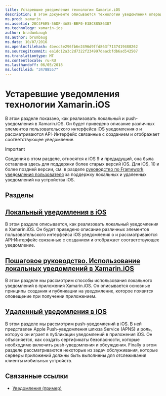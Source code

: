 ```yaml
---
title: Устаревшие уведомления технологии Xamarin.iOS
description: В этом документе описываются технологии уведомления операций ввода-вывода, которые стали нерекомендуемыми в пользу framework уведомления для пользователей, представленные в iOS 10.
ms.prod: xamarin
ms.assetid: 20C4F6E5-56DF-4A85-BBF0-E38C88586307
ms.technology: xamarin-ios
author: bradumbaugh
ms.author: brumbaug
ms.date: 10/07/2016
ms.openlocfilehash: 4becc5e296fb6e2496d9ffd863f7137419480262
ms.sourcegitcommit: ea1dc12a3c2d7322f234997daacbfdb6ad542507
ms.translationtype: MT
ms.contentlocale: ru-RU
ms.lasthandoff: 06/05/2018
ms.locfileid: "34788557"
---
```

# <a name="deprecated-notification-technologies-in-xamarinios"></a>Устаревшие уведомления технологии Xamarin.iOS

В этом разделе показано, как реализовать локальный и push-уведомления в Xamarin.iOS. Он будет приведено описание различных элементов пользовательского интерфейса iOS уведомления о и рассматриваются API-Интерфейс связанные с созданием и отображает соответствующее уведомление.

> [!IMPORTANT]
> Сведения в этом разделе, относятся к iOS 9 и предыдущий, она была оставлена здесь для поддержки более старых версий iOS. Для iOS, 10 и более поздней версии, см. в разделе [руководство по Framework уведомления пользователя](~/ios/platform/user-notifications/index.md) за поддержку локальных и удаленных уведомлений на устройства iOS.

## <a name="sections"></a>Разделы

<a name="Local Notifications In iOS" />

##  <a name="local-notifications-in-ioslocal-notifications-in-iosmd"></a>[Локальный уведомления в iOS](local-notifications-in-ios.md)

В этом разделе описывается, как реализовать локальный уведомления в Xamarin.iOS. Он будет приведено описание различных элементов пользовательского интерфейса iOS уведомления о и рассматриваются API-Интерфейс связанные с созданием и отображает соответствующее уведомление.

<a name="Local Notifications Walkthrough" />

##  <a name="walkthrough---using-local-notifications-in-xamarinioslocal-notifications-in-ios-walkthroughmd"></a>[Пошаговое руководство. Использование локальных уведомлений в Xamarin.iOS](local-notifications-in-ios-walkthrough.md)

В этом разделе мы рассмотрим способы использования локального уведомлений в приложения Xamarin.iOS. Он описывается основные принципы создания и публикации на уведомление, которое появится оповещение при получении приложением.

<a name="Remote Notifications In iOS" />

##  <a name="remote-notifications-in-iosremote-notifications-in-iosmd"></a>[Удаленный уведомления в iOS](remote-notifications-in-ios.md)

В этом разделе мы рассмотрим push-уведомлений в iOS. В ней представлен Apple Push-уведомления шлюза Service (APNS) и роль, которую он играет в публикации уведомлений в приложения iOS. Он объясняется, как создать сертификаты безопасности, которые необходимо включить push-уведомления и обсуждения. Finally в этом разделе рассматриваются некоторые из задач обслуживания, которые серверы приложений должны быть выполнены для отслеживания клиенты мобильных устройств.

## <a name="related-links"></a>Связанные ссылки

- [Уведомления (пример)](https://developer.xamarin.com/samples/monotouch/Notifications/)
